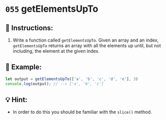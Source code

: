 # `055` getElementsUpTo

## 📝 Instructions:

1. Write a function called `getElementsUpTo`. Given an array and an index, `getElementsUpTo` returns an array with all the elements up until, but not including, the element at the given index.

## 📎 Example:

```Javascript
let output = getElementsUpTo(['a', 'b', 'c', 'd', 'e'], 3) 
console.log(output); // --> ['a', 'b', 'c']
```

## 💡 Hint:

+ In order to do this you should be familiar with the `slice()` method.
